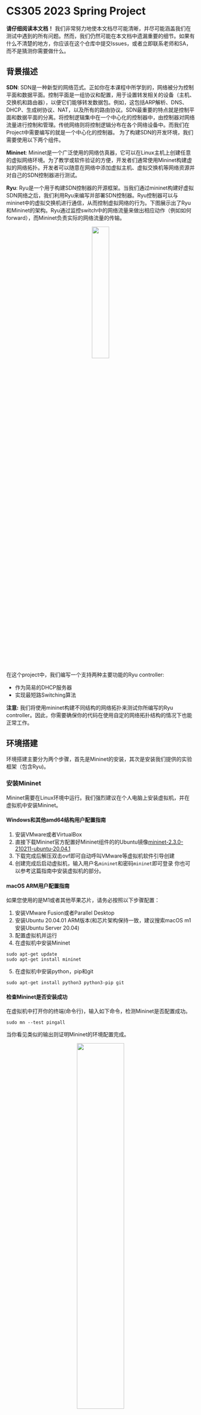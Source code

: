 # CS305 2023 Spring Project

**请仔细阅读本文档！** 我们非常努力地使本文档尽可能清晰，并尽可能涵盖我们在测试中遇到的所有问题。然而，我们仍然可能在本文档中遗漏重要的细节。如果有什么不清楚的地方，你应该在这个仓库中提交Issues，或者立即联系老师和SA，而不是猜测你需要做什么。
## 背景描述
**SDN**: SDN是一种新型的网络范式。正如你在本课程中所学到的，网络被分为控制平面和数据平面。控制平面是一组协议和配置，用于设置转发相关的设备（主机、交换机和路由器），以便它们能够转发数据包。例如，这包括ARP解析、DNS、DHCP、生成树协议、NAT，以及所有的路由协议。SDN最重要的特点就是控制平面和数据平面的分离。将控制逻辑集中在一个中心化的控制器中，由控制器对网络流量进行控制和管理。传统网络则将控制逻辑分布在各个网络设备中。而我们在Project中需要编写的就是一个中心化的控制器。
为了构建SDN的开发环境，我们需要使用以下两个组件。

**Mininet**: Mininet是一个广泛使用的网络仿真器，它可以在Linux主机上创建任意的虚拟网络环境。为了教学或软件验证的方便，开发者们通常使用Mininet构建虚拟的网络拓扑。开发者可以随意在网络中添加虚拟主机、虚拟交换机等网络资源并对自己的SDN控制器进行测试。

**Ryu**: Ryu是一个用于构建SDN控制器的开源框架。当我们通过mininet构建好虚拟SDN网络之后，我们利用Ryu来编写并部署SDN控制器。Ryu控制器可以与mininet中的虚拟交换机进行通信，从而控制虚拟网络的行为。下图展示出了Ryu和Mininet的架构。Ryu通过监控switch中的网络流量来做出相应动作（例如如何forward），而Mininet负责实际的网络流量的传输。

<p align="center">
  <img src="https://github.com/SUSTech-HPCLab/CS305-2023Spring-Project/blob/main/img/arch.png" width="30%"/>
</p>

在这个project中，我们编写一个支持两种主要功能的Ryu controller:
- 作为简易的DHCP服务器
- 实现最短路Switching算法

**注意:** 我们将使用mininet构建不同结构的网络拓扑来测试你所编写的Ryu controller。因此，你需要确保你的代码在使用自定的网络拓扑结构的情况下也能正常工作。

## 环境搭建
环境搭建主要分为两个步骤，首先是Mininet的安装，其次是安装我们提供的实验框架（包含Ryu)。

### 安装Mininet 
Mininet需要在Linux环境中运行。我们强烈建议在个人电脑上安装虚拟机，并在虚拟机中安装Mininet。
#### Windows和其他amd64结构用户配置指南
1. 安装VMware或者VirtualBox
2. 直接下载Mininet官方配置好Mininet组件的的Ubuntu镜像[mininet-2.3.0-210211-ubuntu-20.04.1](https://github.com/mininet/mininet/releases/download/2.3.0/mininet-2.3.0-210211-ubuntu-20.04.1-legacy-server-amd64-ovf.zip)
3. 下载完成后解压双击ovf即可自动呼叫VMware等虚拟机软件引导创建
4. 创建完成后启动虚拟机，输入用户名`mininet`和密码`mininet`即可登录
你也可以参考这篇指南中安装虚拟机的部分。

#### macOS ARM用户配置指南
如果您使用的是M1或者其他苹果芯片，请务必按照以下步骤配置：
1. 安装VMware Fusion或者Parallel Desktop
2. 安装Ubuntu 20.04.01 ARM版本(和芯片架构保持一致，建议搜索macOS m1安装Ubuntu Server 20.04)
3. 配置虚拟机并运行
4. 在虚拟机中安装Mininet
```
sudo apt-get update
sudo apt-get install mininet
```
5. 在虚拟机中安装python，pip和git
```
sudo apt-get install python3 python3-pip git
```
#### 检查Mininet是否安装成功
在虚拟机中打开你的终端(命令行)，输入如下命令，检测Mininet是否配置成功。
```
sudo mn --test pingall
```
当你看见类似的输出则证明Mininet的环境配置完成。

<p align="center">
  <img src="https://github.com/SUSTech-HPCLab/CS305-2023Spring-Project/blob/main/img/mininet_success.png" width="50%"/>
</p>

**Mininet必须在root身份下执行。务必保证使用的时候使用了sudo或直接在root身份下运行**

#### 安装实验框架
由于Ubuntu默认的Python版本过高，因此我们需要使用miniconda安装Python3.8的环境。
如果你是windows下的AMD 64Ubuntu用户，你可以直接使用以下指令安装miniconda。
```
wget https://repo.anaconda.com/miniconda/Miniconda3-latest-Linux-x86_64.sh
sh Miniconda3-latest-Linux-x86_64.sh -b -p ${HOME}/software/miniconda3
echo "export PATH=${HOME}/software/miniconda3/bin:\$PATH" >> ~/.bashrc
source ~/.bashrc
conda init bash
source ~/.bashrc
conda create -n cs305 python=3.8
conda activate cs305
python --version
```

如果你是macos下的ARM Ubuntu用户，你可以直接使用以下指令安装miniconda。
```
wget https://repo.anaconda.com/miniconda/Miniconda3-latest-Linux-aarch64.sh
sh Miniconda3-latest-Linux-aarch64.sh -b -p ${HOME}/software/miniconda3
echo "export PATH=${HOME}/software/miniconda3/bin:\$PATH" >> ~/.bashrc
source ~/.bashrc
conda init bash
source ~/.bashrc
conda create -n cs305 python=3.8
conda activate cs305
python --version
```
安装完Python环境后你需要安装本次Project的实验框架。

本次Project仓库位于[CS305-2023Spring-Project](https://github.com/SUSTech-HPCLab/CS305-2023Spring-Project)。
你可以下载Zip文件或者clone这个仓库。
下载好源代码之后通过如下指令安装Python包依赖。
```
conda activate cs305
git clone https://github.com/SUSTech-HPCLab/CS305-2023Spring-Project.git
cd CS305-2023Spring-Project
pip install -r requirements.txt -i https://pypi.tuna.tsinghua.edu.cn/simple 

# Check if Ryu is installed successfully
ryu-manager --version
# If you see the version information of ryu-manager, the installation is successful.
```

## 任务描述
本次Project的基础部分包含两个部分:一个是简易的DHCP server。另一个是实现最短路switching算法。为了简化实验，我们对网络拓扑结构进行了如下的限制。
- Mininet中只包含L2交换机和Host（主机）。这意味着我们的网络是一个大型局域子网。无需考虑多子网的情况。
- Mininet中一个Host只会和一个交换机相连。
### 简易DHCP Server
DHCP: Dynamic Host Configuration Protocol,中文为动态主机设置协议。主要目的是满足内部网或网络服务供应商自动分配IP地址给用户的需求。

尽管Mininet在默认情况下会自动地给每一个host分配一个ip。我们会在测试脚本中关闭mininet的ip初始化。你可以参考DHCP的协议标准[RFC 2131](https://www.rfc-editor.org/rfc/rfc2131)来实现一个功能丰富完备DHCP server。无论如何，你只需要做到：

- **在host加入子网时，你设计的controller能够识别到dhcp packet并分配一个合法的IP地址给host**

在下个章节我们会介绍如何完成这个任务以及如何测试自己是否成功实现了DHCP server。

### 最短路Switching
你的任务是建立一个全局最短路径交换表，并在交换机上安装转发规则以实现这些路径。你将根据控制器controller收集的全局拓扑信息，在控制器上建立这个表。**以达到任意两个host之间的数据传输路径为最短路径。**

与传统的L2(Layer-2)交换机或L3(Layer-3)路由器不同，SDN交换机没有专门的MAC学习表(MAC-learning)或路由表。相反，SDN交换机使用一个更通用的流表结构，可以取代这些和其他结构。流表中的每个条目或规则都包含一组匹配标准（基于以太网、IP、TCP、UDP和其他标头的字段），选择特定的数据包，并包含对每个匹配规则的数据包应采取的一系列行动(action)。
你设计的Switching模块应该做到：首先匹配目标MAC地址(dest MAC), 根据匹配规则执行对应的Action，能够让数据包从正确的端口发送出去以到达目的地。

**如果你对action，flowtable等名词感觉陌生，请参考课程slides，教科书或查阅Ryu的文档和Openflow协议的相关信息。**

匹配规则的作用与传统路由表中的目的地和掩码字段相同，而action的作用与传统路由表中的接口(interface)字段相同，都表明了数据包该发到哪里去。需要注意的是你的拓扑结构不受限于树状结构，因为你收集到了全部交换机的信息，循环不应该是一个问题。事实上，你必须测试你的switching能不能在有环路的拓扑结构上有效。
为了计算最短路径，你应该使用Bellman-Ford算法或Djikstra算法来计算从每任意两个host之间的最短路径。确定了从host A到达host B的最短路径后，控制器必须向路径中的每个交换机安装流量表中的规则和相应的动作。当拓扑结构发生变化时，你应该更新受影响的路径规则。
## 实现与测试
在这个章节中，我们将结合实验框架代码给大家介绍实现上述功能的思路。并告诉大家如何进行测试。
### 实验框架
我们提供了一些初始文件来帮助你们快速开始开发功能。项目的结构如下所示
```
├── controller.py  # The main file of the controller
├── dhcp.py   # Implement DHCP server here
├── ofctl_utilis.py # Don't need to modify this file, it provides useful functions for building and sending packets
├── requirements.txt 
└── tests
    ├── dhcp_test
    │   └── test_network.py
    └── switching_test
        └── test_network.py
```

- controller.py：这个文件是项目的入口，你应该在这个文件中实现监控SDN网络中网络组件的增添，删除以及经过交换机的数据包流量。并根据收集到的信息触发DHCP功能或最短路switching功能
- dhcp.py: DHCP的实现细节应该在这个文件中被呈现。controller.py 通过调用dhcp.py的相关函数触发dhcp功能。
- tests: 为测试dhcp和switching功能编写的用于构建mininet网络的脚本。
### 实现简易DHCP
#### 过程描述
在SDN中实现简易的DHCP包括了如下过程:
1. Host在加入网络时广播发送DHCP DISCOVER packet
2. Controller接收到DHCP DISCOVER packet后，选择一个空闲IP，构建DHCP OFFER packet发送回Host
3. Host在收到OFFER packet后，广播DHCP REQUEST信息。确认所选择的DHCP server配置。
4. Controller收到DHCP REQUEST信息后，构建DHCP ACK packet并发送回Host。

**其中第一步和第三步由已经在测试脚本中实现了，你需要关注第二和第四步的实现。**

#### 接收DHCP协议包
在`controller.py`文件中我们提供了接收DHCP协议包的相关代码。这个函数会在数据包进入switch时被调用。`Datapath`在这里是接收到数据包的switch。`inPort`是数据包传入的端口。如果这个数据包可以被dhcp协议解析，我们调用`DHCPServer.handle_dhcp`函数进行处理。如果不能被dhcp解析，你应该进行判断是否是别的协议包，并针对不同的协议作出不同的处理。
```
@set_ev_cls(ofp_event.EventOFPPacketIn, MAIN_DISPATCHER)
    def packet_in_handler(self, ev):
        try:
            msg = ev.msg
            datapath = msg.datapath # switch
            pkt = packet.Packet(data=msg.data)
            pkt_dhcp = pkt.get_protocols(dhcp.dhcp)
            inPort = msg.in_port
            if not pkt_dhcp:
                # TODO: handle other protocols like ARP 
                pass
            else:
                DHCPServer.handle_dhcp(datapath, inPort, pkt)      
            return 
        except Exception as e:
            self.logger.error(e)
```
#### 构建DHCP协议包
你需要在`dhcp.py`文件中的`handle_dhcp`函数中分辨接收的DHCP数据包类型。根据传入的数据包类型决定发送DHCP OFFER packet还是DHCP ACK packet。在选择合法IP时，你需要结合`dhcp.py`文件中的`Config`类中规定的 `start_ip`，`end_ip`，`netmask`这三个属性。这三个属性的共同决定了子网的大小——你可以分配的IP的数量。详情可以查看dhcp.py文件中的注释。
#### 测试DHCP功能
假设在project的目录中，首先在一个terminal中执行如下命令
```
ryu-manager --observe-links controller.py 
```
新建另一个terminal，在新的terminal中执行如下命令
```
cd ./tests/dhcp_test/
sudo env "PATH=$PATH" python test_network.py # share the PATN env with sudo user
```
我们在dhcp.py文件的默认设置是从192.168.1.2开始分配IP。我们在执行test_network.py的terminal中输入`h1 ifconfig`和`h2 ifconfig`指令即可查看是否为这两台host分配好IP。只要出现了下图的内容，我们就认为基础的简易DHCP功能实现完成了。
<p align="center">
  <img src="https://github.com/SUSTech-HPCLab/CS305-2023Spring-Project/blob/main/img/dhcp_success.png" width="50%"/>
</p>  

### 实现最短路Switching

我们可以利用SDN架构，在没有广播的情况下进行最短路径switching，具体如下：

- 当一个交换机被添加或删除以及交换机之间的链接被建立或删除时，网络拓扑结构将发生变化，这意味着最短路径也将发生变化。相应地，你应该更新受影响的交换机上的流表，以确保数据包总是沿着交换机之间的最短路径传输。为了实现这个功能，你可能需要创建一个抽象的数据结构来计算交换机之间的距离。
-  像普通的网络架构一样，当主机想发送一个数据包时，它会查询它的路由表，以确定目的地是否在同一个子网中（无需考虑这种情况，我们的Project中只有一个子网）。这意味着主机将把数据包作为一个以太网帧发送到IP目的地，目的地的MAC地址（而不是网关或路由器的MAC地址而是下一跳的交换器的MAC地址）。如果主机不知道目的地的MAC地址，它会发出一个ARP请求
- 当交换机收到ARP请求时，它将把请求作为PacketIn消息发送给controller，而不是广播它
- controller将收到PacketIn消息，并查找目标主机的MAC地址，然后生成一个响应（在PacketOut消息内），供交换机发回给发送方主机。
- 收到响应后，主机将发送IP数据包到目的地的MAC地址。
- 在指向目的地的路径上的每个交换机上，数据包将在目的地MAC地址上匹配，并在正确的端口上转发。

为了让controller知道每台主机的MAC地址，我们必须建立一个协议，让主机告知控制器其地址。对于这项任务，我们要求主机在连接时发送一个不请自来的ARP回复（也称为 "无偿ARP"，或arping），以告诉网络它的MAC和IP地址--我们已经配置Mininet在启动模拟网络时自动这样做（你可以在tests/switching_test/test_network.py中查看）。
最后，由于我们没有广播ARP消息，所有的ARP请求将被发送到控制器。当你收到一个ARP请求时，你应该产生一个适当的响应，以便主机可以填充它的ARP表。


#### 测试最短路Switching
我们在`tests/switching_test/test_network.py`中提供了一个测试网络。它的网络拓扑如下。

<p align="center">
  <img src="https://github.com/SUSTech-HPCLab/CS305-2023Spring-Project/blob/main/img/topo_example.png" width="50%"/>
</p>       

在`test_network.py`中构建了一个三角网络。它首先会在网络中添加host, switch, link， 你需要利用OpenFlow协议监控这些事件，当这些事件发生时，你需要在控制器中进行相应的处理来实现最短路switching。当所有的组件（host,switch,link）初始化完毕后，我们在每一个host上执行`arping`命令。你需要识别这些`arping` packet并告知host如何确定目的地MAC。在这个测试中，你可以使用mininet cli中的指令`pingall`来检测网络的连通性。
在这个网络中，h1到h2的最短路是h1->s1->s2->h2。h1到h3的最短路是h1->s1->s3->h3。任意两个host之间的数据传输所经过的switch数量应该不超过两个。

在project的根目录中，首先在一个terminal中执行如下命令
```
ryu-manager --observe-links controller.py 
```
新建另一个terminal，在新的terminal中执行如下命令
```
cd ./tests/switching_test/
sudo env "PATH=$PATH" python test_network.py 
```
大约两秒之后，你会发现你在第二个terminal中进入了mininet cli。
**你应该在这里输入`pingall` command来测试你的网络的连通性。** **为了方便助教检查你们的代码，请在controller中实现展示最短路径的功能**。下图是一个展示最短路径的例子。它在`pingall`指令之后在第一个terminal中展示出了任意两个host之间的路径及其长度。这里的distance为3，指的是h1->s1->s3->h3的路径长度为3(3条边)。


<p align="center">
  <img src="https://github.com/SUSTech-HPCLab/CS305-2023Spring-Project/blob/main/img/path_result.png" width="50%"/>
</p>   


你在第二个terminal中会看到下图的结果。这表明没有丢包出现，网络是连通的。

<p align="center">
  <img src="https://github.com/SUSTech-HPCLab/CS305-2023Spring-Project/blob/main/img/ping_result.png" width="50%"/>
</p>   

## 评分
你需要在第16周的实验课上演示你的项目。展示完你的项目后，你需要提交：

- `report.pdf` - 请清楚地说明你的项目的架构，并描述你所做的实施细节。如果需要，请添加截图或代码。你需要提供一个复杂的测试样例来证明你的程序的鲁棒性。
- `src.zip` - 一个名为src的目录，包含你的源代码。

下面是暂定的评分规则：
- Environment setup: 10 pts
- DHCP: 30 pts
- Shortest path switching: 50 pts
- Report: 10 pts
- Bonus: Up to 20 pts



### Bonus

你也许可以实现以下部分功能来获取Bonus分数。我们实现功能的完成度和难度来决定Bonus分数。你不需要完成下面所有的功能。


- 实现DHCP租约时长的功能。
- 根据RFC协议设计，确保DHCP不会重复分配IP。
- 实现不同的路由算法。
- 利用Ryu实现更多的功能比如DNS, 防火墙和NAT。
- 使用Mininet研究更多你在计算机网络课程中学到的网络功能，如TCP行为、TCP Reno与TCP Tahoe的比较、[Bufferbloat](https://en.wikipedia.org/wiki/Bufferbloat)问题。
- 更多你感兴趣的。请先和老师讨论你的想法。

请注意，你需要详细解释你做了什么，如何测试额外的功能，以及你在报告中发现了什么，以获得bonus分。你还需要设法如何在第16周的演示中很好地展示你的bonus功能。
## Hints

### 同步代码
你可以使用Visual Studio Code Remote extension通过SSH在虚拟机中编写代码

### 有用的Mininet Command
我们建议每次构建新的网络拓扑时，重启你的controller和mininet。你可能需要使用
```
sudo mn -c
```
来清理之前配置的网络。

以下是一些可能可以提供帮助的指令
```
MN>  arping h1  # 从h1发送一个arping，产生一个ARP请求，识别h1的MAC和IP地址。触发一个EventHostAdd事件
MN>  arping_all # 从所有主机发送一个arping。这个命令会在测试脚本中自动运行。你也可以自己重新运行它--如果你想重启控制器而不重启mininet，这非常有用
MN> h1 ping h2 -c 1 # 从h1向h2发送一个单一的ping包
MN> pingall # Ping所有的主机
MN> net # 查看当前的网络拓扑结构
MN> dpctl dump-flows # 展示所有交换机的流量表
```

### 如何添加Forwarding Rule

你可以阅读`ofctl_utils.py`的源码来了解更多细节。以下是一个简单的例子向你展示如何在switch中添加一个forwarding rule。
```
# Using function provided by ofctl_utils.py
from ofctl_utils import OfCtl, VLANID_NONE

def add_forwarding_rule(self, datapath, dl_dst, port):
    ofctl = OfCtl.factory(datapath, self.logger)
    actions = [datapath.ofproto_parser.OFPActionOutput(port)] 
    
    ofctl.set_flow(cookie=0, priority=0,
        dl_type=ether_types.ETH_TYPE_IP,
        dl_vlan=VLANID_NONE,
        dl_dst=dl_dst,
        actions=actions)
```

### 有用的文档
1. Ryu's API documentation https://ryu.readthedocs.io/en/latest/index.html
2. Mininet's document https://github.com/mininet/mininet/wiki/Documentation
3. Mininet source code https://github.com/mininet/mininet
4. Openflow quick start https://homepages.dcc.ufmg.br/~mmvieira/cc/OpenFlow%20Tutorial%20-%20OpenFlow%20Wiki.htm
